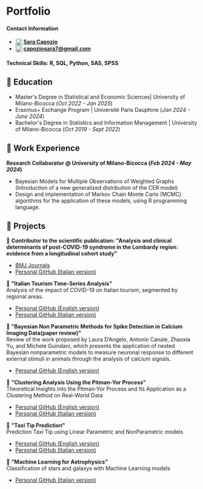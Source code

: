 # Portfolio

#### Contact Information  
- **<img src="https://upload.wikimedia.org/wikipedia/commons/thumb/8/81/LinkedIn_icon.svg/1024px-LinkedIn_icon.svg.png" alt="LinkedIn" style="width:18px; vertical-align:text-top;">
[Sara Capozio](https://www.linkedin.com/in/sara-capozio/)**
- **<img src="https://upload.wikimedia.org/wikipedia/commons/thumb/7/7e/Gmail_icon_%282020%29.svg/2560px-Gmail_icon_%282020%29.svg.png" alt="Email" style="width:18px; vertical-align:text-top;"> 
[capoziosara7@gmail.com](mailto:capoziosara7@gmail.com)**

#### Technical Skills: R, SQL, Python, SAS, SPSS

## 📌  Education			       		
- Master's Degree in Statistical and Economic Sciences| University of Milano-Bicocca (_Oct 2022 - Jan 2025_)
- Erasmus+ Exchange Program		| Université Paris Dauphine (_Jan 2024 - June 2024_)       		
- Bachelor's Degree in Statistics and Information Management | University of Milano-Bicocca (_Oct 2019 - Sept 2022_)

## 📌 Work Experience
**Research Collaborator @ University of Milano-Bicocca (_Feb 2024 - May 2024_)**
- Bayesian Models for Multiple Observations of Weighted Graphs (Introduction of a new generalized distribution of the CER model)
- Design and implementation of Markov Chain Monte Carlo (MCMC) algorithms for the application of these models, using R programming language.
  

## 📌 Projects

📄 **Contributor to the scientific publication: "Analysis and clinical determinants of post-COVID-19 syndrome in the Lombardy region: evidence from a longitudinal cohort study"**
- [BMJ Journals](https://bmjopen.bmj.com/content/14/2/e075185)  
- [Personal GitHub (Italian version)](https://lucadesimonegit.github.io/portfolio/tesi_capozio_sara.pdf)

📄 **"Italian Tourism Time-Series Analysis"**  
Analysis of the impact of COVID-19 on Italian tourism, segmented by regional areas.
- [Personal GitHub (English version)](https://saracapozio.github.io/Portfolio/Italia_tourism_analysis_english_version.pdf)
- [Personal GitHub (Italian version)](https://saracapozio.github.io/Portfolio/Italian_tourism_analysis_italian_version.pdf)

📄 **"Bayesian Non Parametric Methods for Spike Detection in Calcium Imaging Data(paper review)"**  
Review of the work proposed by Laura D’Angelo, Antonio Canale, Zhaoxia Yu, and Michele Guindani, which presents the application of nested Bayesian nonparametric models to measure neuronal response to different external stimuli in animals through the analysis of calcium signals.
- [Personal GitHub (English version)](https://saracapozio.github.io/Portfolio/Bayesian_Nonparametric.pdf)

📄 **"Clustering Analysis Using the Pitman-Yor Process"**  
Theoretical Insights into the Pitman-Yor Process and Its Application as a Clustering Method on Real-World Data
- [Personal GitHub (English version)](https://saracapozio.github.io/Portfolio/Pitman_Yor_Process_english_version.pdf)
- [Personal GitHub (Italian version)](https://saracapozio.github.io/Portfolio/Pitman_Yor_Process_analysis.pdf)

📄 **"Taxi Tip Prediction"**  
Prediction Taxi Tip using Linear Parametric and NonParametric models
- [Personal GitHub (English version)](https://saracapozio.github.io/Portfolio/Taxi_tip_prediction_english_version.pdf)
- [Personal GitHub (Italian version)](https://saracapozio.github.io/Portfolio/Taxi_tip_prediction_italian_version.pdf)

📄 **"Machine Learning  for Astrophysics"**  
Classification of stars and galaxys with Machine Learning models
- [Personal GitHub (Italian version)](https://saracapozio.github.io/Portfolio/galaxy_stars_classification.pdf)
 



